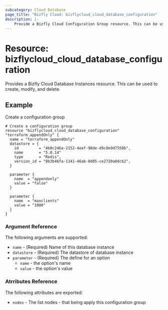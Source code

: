 ```yaml
---
subcategory: Cloud Database
page_title: "Bizfly Cloud: bizflycloud_cloud_database_configuration"
description: |-
    Provide a Bizfly Cloud Configuration Group resource. This can be used to create, modify, and delete.
---
```


# Resource: bizflycloud_cloud_database_configuration

Provides a Bizfly Cloud Database Instances resource. This can be used to create, modify, and delete.

## Example

Create a configuration group

```hcl
# Create a configuration group
resource "bizflycloud_cloud_database_configuration" "terraform_appendOnly" {
  name = "terraform_appendOnly"
  datastore = {
    id         = "4b0c246a-2152-4eef-98de-d9c8e9d7550b",
    name       = "5.0.14"
    type       = "Redis",
    version_id = "8b3b46fa-1141-46ab-8d05-ce2720a0dcb2",
  }

  parameter {
    name  = "appendonly"
    value = "false"
  }

  parameter {
    name  = "maxclients"
    value = "1000"
  }
}
```

### Argument Reference

The following arguments are supported:

-   `name` - (Required) Name of this database instance
-   `datastore` - (Required) The datastore of database instance
-   `parameter` - (Required) The define for an option
    -   `name` - the option's name
    -   `value` - the option's value

### Atrributes Reference

The following attributes are exported:

-   `nodes` - The list nodes - that being apply this configuration group
